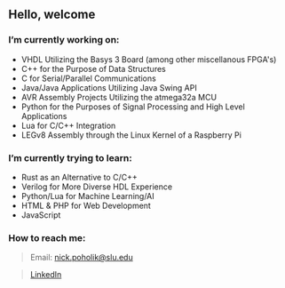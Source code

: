 ## Hello, welcome

### I’m currently working on: 
  - VHDL Utilizing the Basys 3 Board (among other miscellanous FPGA's)
  - C++ for the Purpose of Data Structures
  - C for Serial/Parallel Communications 
  - Java/Java Applications Utilizing Java Swing API
  - AVR Assembly Projects Utilizing the atmega32a MCU
  - Python for the Purposes of Signal Processing and High Level Applications
  - Lua for C/C++ Integration
  - LEGv8 Assembly through the Linux Kernel of a Raspberry Pi 

### I’m currently trying to learn:
  - Rust as an Alternative to C/C++
  - Verilog for More Diverse HDL Experience
  - Python/Lua for Machine Learning/AI
  - HTML & PHP for Web Development
  - JavaScript


### How to reach me: 
> Email: nick.poholik@slu.edu

> [LinkedIn](https://www.linkedin.com/in/nikolaspoholik/)



